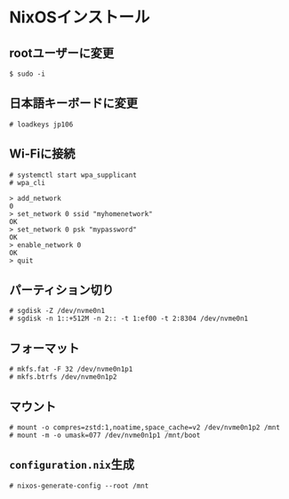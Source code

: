 # NixOSインストール

## rootユーザーに変更
```
$ sudo -i
```

## 日本語キーボードに変更
```
# loadkeys jp106
```

## Wi-Fiに接続
```
# systemctl start wpa_supplicant
# wpa_cli

> add_network
0
> set_network 0 ssid "myhomenetwork"
OK
> set_network 0 psk "mypassword"
OK
> enable_network 0
OK
> quit
```

## パーティション切り
```
# sgdisk -Z /dev/nvme0n1
# sgdisk -n 1::+512M -n 2:: -t 1:ef00 -t 2:8304 /dev/nvme0n1
```

## フォーマット
```
# mkfs.fat -F 32 /dev/nvme0n1p1
# mkfs.btrfs /dev/nvme0n1p2
```

## マウント
```
# mount -o compres=zstd:1,noatime,space_cache=v2 /dev/nvme0n1p2 /mnt
# mount -m -o umask=077 /dev/nvme0n1p1 /mnt/boot
```

## `configuration.nix`生成
```
# nixos-generate-config --root /mnt
```
